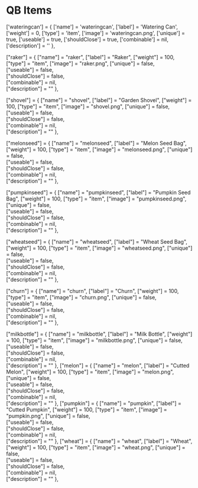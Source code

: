 # QB Items 
['wateringcan'] = {
    ['name'] = 'wateringcan',
    ['label'] = 'Watering Can',
    ['weight'] = 0,
    ['type'] = 'item',
    ['image'] = 'wateringcan.png',
    ['unique'] = true,
    ['useable'] = true,
    ['shouldClose'] = true,
    ['combinable'] = nil,
    ['description'] = ''
},

["raker"] = {
    ["name"] = "raker",
    ["label"] = "Raker",
    ["weight"] = 100,
    ["type"] = "item",
    ["image"] = "raker.png",
    ["unique"] = false, 	  
    ["useable"] = false, 	
    ["shouldClose"] = false,	  
    ["combinable"] = nil,   
    ["description"] = ""
},

["shovel"] = {
    ["name"] = "shovel",
    ["label"] = "Garden Shovel",
    ["weight"] = 100,
    ["type"] = "item",
    ["image"] = "shovel.png",
    ["unique"] = false, 	  
    ["useable"] = false, 	
    ["shouldClose"] = false,	  
    ["combinable"] = nil,   
    ["description"] = ""
},

["melonseed"] = {
    ["name"] = "melonseed",
    ["label"] = "Melon Seed Bag",
    ["weight"] = 100,
    ["type"] = "item",
    ["image"] = "melonseed.png",
    ["unique"] = false, 	  
    ["useable"] = false, 	
    ["shouldClose"] = false,	  
    ["combinable"] = nil,   
    ["description"] = ""
},

["pumpkinseed"] = {
    ["name"] = "pumpkinseed",
    ["label"] = "Pumpkin Seed Bag",
    ["weight"] = 100,
    ["type"] = "item",
    ["image"] = "pumpkinseed.png",
    ["unique"] = false, 	  
    ["useable"] = false, 	
    ["shouldClose"] = false,	  
    ["combinable"] = nil,   
    ["description"] = ""
},

["wheatseed"] = {
    ["name"] = "wheatseed",
    ["label"] = "Wheat Seed Bag",
    ["weight"] = 100,
    ["type"] = "item",
    ["image"] = "wheatseed.png",
    ["unique"] = false, 	  
    ["useable"] = false, 	
    ["shouldClose"] = false,	  
    ["combinable"] = nil,   
    ["description"] = ""
},

["churn"] = {
    ["name"] = "churn",
    ["label"] = "Churn",
    ["weight"] = 100,
    ["type"] = "item",
    ["image"] = "churn.png",
    ["unique"] = false, 	  
    ["useable"] = false, 	
    ["shouldClose"] = false,	  
    ["combinable"] = nil,   
    ["description"] = ""
},

["milkbottle"] = {
    ["name"] = "milkbottle",
    ["label"] = "Milk Bottle",
    ["weight"] = 100,
    ["type"] = "item",
    ["image"] = "milkbottle.png",
    ["unique"] = false, 	  
    ["useable"] = false, 	
    ["shouldClose"] = false,	  
    ["combinable"] = nil,   
    ["description"] = ""
},
["melon"] = {
    ["name"] = "melon",
    ["label"] = "Cutted Melon",
    ["weight"] = 100,
    ["type"] = "item",
    ["image"] = "melon.png",
    ["unique"] = false, 	  
    ["useable"] = false, 	
    ["shouldClose"] = false,	  
    ["combinable"] = nil,   
    ["description"] = ""
},
["pumpkin"] = {
    ["name"] = "pumpkin",
    ["label"] = "Cutted Pumpkin",
    ["weight"] = 100,
    ["type"] = "item",
    ["image"] = "pumpkin.png",
    ["unique"] = false, 	  
    ["useable"] = false, 	
    ["shouldClose"] = false,	  
    ["combinable"] = nil,   
    ["description"] = ""
},
["wheat"] = {
    ["name"] = "wheat",
    ["label"] = "Wheat",
    ["weight"] = 100,
    ["type"] = "item",
    ["image"] = "wheat.png",
    ["unique"] = false, 	  
    ["useable"] = false, 	
    ["shouldClose"] = false,	  
    ["combinable"] = nil,   
    ["description"] = ""
},